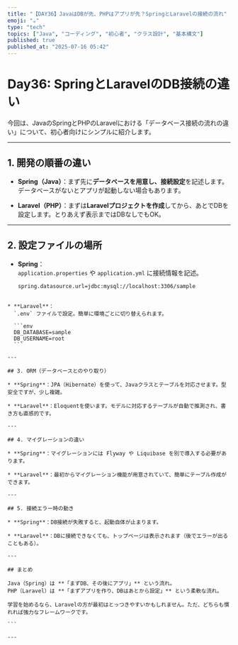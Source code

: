 ```yaml
---
title: "【DAY36】JavaはDBが先、PHPはアプリが先？SpringとLaravelの接続の流れ"
emoji: "☕"
type: "tech"
topics: ["Java", "コーディング", "初心者", "クラス設計", "基本構文"]
published: true
published_at: "2025-07-16 05:42"
---
```


# Day36: SpringとLaravelのDB接続の違い

今回は、JavaのSpringとPHPのLaravelにおける「データベース接続の流れの違い」について、初心者向けにシンプルに紹介します。

---

## 1. 開発の順番の違い

- **Spring（Java）**：まず先に**データベースを用意し、接続設定**を記述します。データベースがないとアプリが起動しない場合もあります。

- **Laravel（PHP）**：まずは**Laravelプロジェクトを作成**してから、あとでDBを設定します。とりあえず表示まではDBなしでもOK。

---

## 2. 設定ファイルの場所

- **Spring**：  
  `application.properties` や `application.yml` に接続情報を記述。

  ```properties
  spring.datasource.url=jdbc:mysql://localhost:3306/sample
````

* **Laravel**：
  `.env` ファイルで設定。簡単に環境ごとに切り替えられます。

  ```env
  DB_DATABASE=sample
  DB_USERNAME=root
  ```

---

## 3. ORM（データベースとのやり取り）

* **Spring**：JPA（Hibernate）を使って、Javaクラスとテーブルを対応させます。型安全ですが、少し複雑。

* **Laravel**：Eloquentを使います。モデルに対応するテーブルが自動で推測され、書き方も直感的です。

---

## 4. マイグレーションの違い

* **Spring**：マイグレーションには Flyway や Liquibase を別で導入する必要があります。

* **Laravel**：最初からマイグレーション機能が用意されていて、簡単にテーブル作成ができます。

---

## 5. 接続エラー時の動き

* **Spring**：DB接続が失敗すると、起動自体が止まります。

* **Laravel**：DBに接続できなくても、トップページは表示されます（後でエラーが出ることもある）。

---

## まとめ

Java（Spring）は **「まずDB、その後にアプリ」** という流れ。
PHP（Laravel）は **「まずアプリを作り、DBはあとから設定」** という柔軟な流れ。

学習を始めるなら、Laravelの方が最初はとっつきやすいかもしれません。ただ、どちらも慣れれば強力なフレームワークです。

```

---